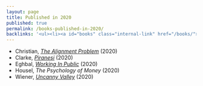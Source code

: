 ```yaml
---
layout: page
title: Published in 2020
published: true
permalink: /books-published-in-2020/
backlinks: '<ul><li><a id="books" class="internal-link" href="/books/">Books</a></li></ul>'
---
```


* Christian, _<a id="christian-alignment-problem" class="internal-link" href="/christian-alignment-problem/">The Alignment Problem</a>_ (2020) 
* Clarke, _<a id="clarke-piranesi" class="internal-link" href="/clarke-piranesi/">Piranesi</a>_ (2020) 
* Eghbal, _<a id="eghbal-working-in-public" class="internal-link" href="/eghbal-working-in-public/">Working In Public</a>_ (2020) 
* Housel, _The Psychology of Money_ (2020) 
* Wiener, _<a id="wiener-uncanny-valley" class="internal-link" href="/wiener-uncanny-valley/">Uncanny Valley</a>_ (2020) 
